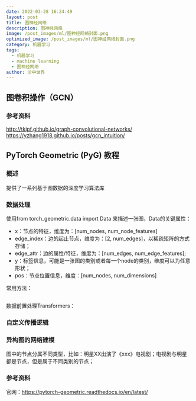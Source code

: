 ```yaml
---
date: 2022-03-28 16:24:49
layout: post
title: 图神经网络
description: 图神经网络
image: /post_images/ml/图神经网络封面.png
optimized_image: /post_images/ml/图神经网络封面.png
category: 机器学习
tags:
  - 机器学习
  - machine learning
  - 图神经网络
author: 沙中世界
---
```


## 图卷积操作（GCN）

### 参考资料
http://tkipf.github.io/graph-convolutional-networks/<br>
https://yzhang1918.github.io/posts/gcn_intuition/

## PyTorch Geometric (PyG) 教程
### 概述
提供了一系列基于图数据的深度学习算法库

### 数据处理
使用from torch_geometric.data import Data 来描述一张图，Data的关键属性：
- x：节点的特征，维度为：\[num_nodes, num_node_features]
- edge_index：边的起止节点，维度为：\[2, num_edges]，以稀疏矩阵的方式存储；
- edge_attr：边的属性/特征，维度为：\[num_edges, num_edge_features];
- y：标签信息，可能是一张图的类别或者每一个node的类别，维度可以为任意形状；
- pos：节点位置信息，维度：\[num_nodes, num_dimensions]<br>

常用方法：<br>
```Python

```
数据前置处理Transformers：<br>

### 自定义传播逻辑

### 异构图的网络建模
图中的节点分属不同类型，比如：明星XX出演了《xxx》电视剧；电视剧与明星都是节点，但是属于不同类别的节点；

### 参考资料
官网：https://pytorch-geometric.readthedocs.io/en/latest/

